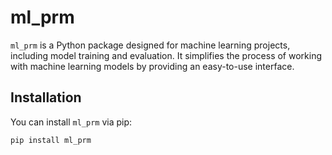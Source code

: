 # ml_prm

`ml_prm` is a Python package designed for machine learning projects, including model training and evaluation. It simplifies the process of working with machine learning models by providing an easy-to-use interface.

## Installation

You can install `ml_prm` via pip:

```bash
pip install ml_prm
